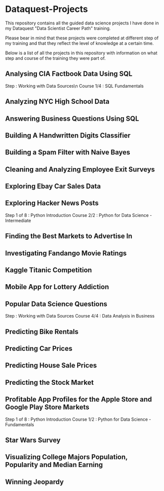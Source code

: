 # Dataquest-Projects

This repository contains all the guided data science projects I have done in my Dataquest "Data Scientist Career Path"  training.

Please bear in mind that these projects were completed at different step of my training and that they reflect the level of knowledge at a certain time.

Below is a list of all the projects in this repository with information on what step and course of the training they were part of.

## Analysing CIA Factbook Data Using SQL

Step : Working with Data Sources\n
Course 1/4 : SQL Fundamentals

## Analyzing NYC High School Data



## Answering Business Questions Using SQL

## Building A Handwritten Digits Classifier

## Building a Spam Filter with Naive Bayes

## Cleaning and Analyzing Employee Exit Surveys

## Exploring Ebay Car Sales Data

## Exploring Hacker News Posts

Step 1 of 8 : Python Introduction
Course 2/2 : Python for Data Science - Intermediate

## Finding the Best Markets to Advertise In

## Investigating Fandango Movie Ratings

## Kaggle Titanic Competition

## Mobile App for Lottery Addiction

## Popular Data Science Questions

Step : Working with Data Sources
Course 4/4 : Data Analysis in Business

## Predicting Bike Rentals

## Predicting Car Prices

## Predicting House Sale Prices

## Predicting the Stock Market

## Profitable App Profiles for the Apple Store and Google Play Store Markets

Step 1 of 8 : Python Introduction
Course 1/2 : Python for Data Science - Fundamentals

## Star Wars Survey

## Visualizing College Majors Population, Popularity and Median Earning

## Winning Jeopardy


